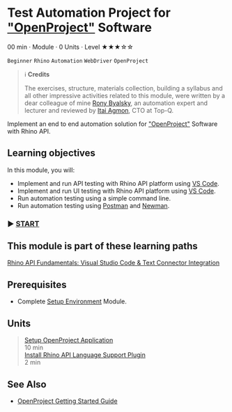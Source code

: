 # Test Automation Project for ["OpenProject"](https://www.openproject.org) Software

00 min · Module · 0 Units · Level ★★★☆☆

`Beginner` `Rhino` `Automation` `WebDriver` `OpenProject`

> :information_source: **Credits**
>  
> The exercises, structure, materials collection, building a syllabus and all other impressive activities related to this module, were written by a dear colleague of mine [Rony Byalsky](https://www.linkedin.com/in/rony-byalsky-b9821212), an automation expert and lecturer and reviewed by [Itai Agmon](https://www.linkedin.com/in/itaiagmon/), CTO at Top-Q.  

Implement an end to end automation solution for ["OpenProject"](https://www.openproject.org) Software with Rhino API.

## Learning objectives

In this module, you will:

* Implement and run API testing with Rhino API platform using [VS Code](https://code.visualstudio.com).
* Implement and run UI testing with Rhino API platform using [VS Code](https://code.visualstudio.com).
* Run automation testing using a simple command line.
* Run automation testing using [Postman](https://www.postman.com) and [Newman](https://www.npmjs.com/package/newman).

### :arrow_forward: [START](uu)

## This module is part of these learning paths  

[Rhino API Fundamentals: Visual Studio Code & Text Connector Integration](../Path.RhinoApiCourseVsCodeOpenProject.md)

## Prerequisites

* Complete [Setup Environment](../Tutorials.SetupEnvironment/00.Module.md) Module.

## Units

> [Setup OpenProject Application](uu)  
  10 min  
> [Install Rhino API Language Support Plugin](uu)  
  2 min  

## See Also

* [OpenProject Getting Started Guide](https://www.openproject.org/docs/getting-started/)
